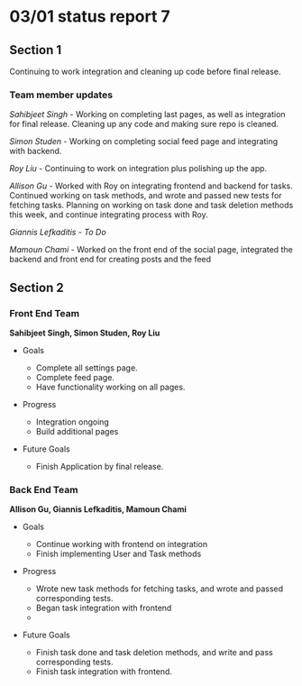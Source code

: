 # 03/01 status report 7

## Section 1
Continuing to work integration and cleaning up code before final release.

### Team member updates
*Sahibjeet Singh* - Working on completing last pages, as well as integration for final release. Cleaning up any code and making sure repo is cleaned.      

*Simon Studen* -  Working on completing social feed page and integrating with backend.      

*Roy Liu* -  Continuing to work on integration plus polishing up the app.    

*Allison Gu* - Worked with Roy on integrating frontend and backend for tasks. Continued working on task methods, and wrote and passed new tests for fetching tasks. Planning on working on task done and task deletion methods this week, and continue integrating process with Roy.     

*Giannis Lefkaditis* -  *To Do*      

*Mamoun Chami* -  Worked on the front end of the social page, integrated the backend and front end for creating posts and the feed       


## Section 2

### Front End Team
**Sahibjeet Singh, Simon Studen, Roy Liu**
* Goals
  -  Complete all settings page.
  -  Complete feed page. 
  -  Have functionality working on all pages.

* Progress
  *  Integration ongoing
  *  Build additional pages

* Future Goals
  * Finish Application by final release. 
 
### Back End Team
**Allison Gu, Giannis Lefkaditis, Mamoun Chami**

* Goals
  * Continue working with frontend on integration
  * Finish implementing User and Task methods

* Progress
  * Wrote new task methods for fetching tasks, and wrote and passed corresponding tests.
  * Began task integration with frontend
  *

* Future Goals
  * Finish task done and task deletion methods, and write and pass corresponding tests.
  * Finish task integration with frontend.
